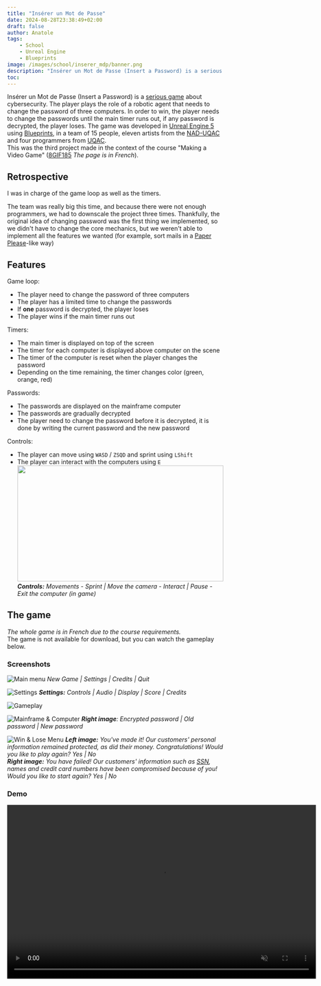 ```yaml
---
title: "Insérer un Mot de Passe"
date: 2024-08-28T23:38:49+02:00
draft: false
author: Anatole
tags:
    - School
    - Unreal Engine
    - Blueprints
image: /images/school/inserer_mdp/banner.png
description: "Insérer un Mot de Passe (Insert a Password) is a serious game about cybersecurity."
toc:
---
```


Insérer un Mot de Passe (Insert a Password) is a [serious game](https://en.wikipedia.org/wiki/Serious_game) about cybersecurity. The player plays the role of a robotic agent that needs to change the password of three computers. In order to win, the player needs to change the passwords until the main timer runs out, if any password is decrypted, the player loses. The game was developed in [Unreal Engine 5](https://www.unrealengine.com/unreal-engine-5) using [Blueprints](https://dev.epicgames.com/documentation/unreal-engine/blueprints-visual-scripting-in-unreal-engine), in a team of 15 people, eleven artists from the [NAD-UQAC](https://www.nad.ca/) and four programmers from [UQAC](https://www.uqac.ca). <br>
This was the third project made in the context of the course "Making a Video Game" ([8GIF185](https://programmes.uqac.ca/8GIF185) *The page is in French*).

## Retrospective
I was in charge of the game loop as well as the timers.

The team was really big this time, and because there were not enough programmers, we had to downscale the project three times. Thankfully, the original idea of changing password was the first thing we implemented, so we didn't have to change the core mechanics, but we weren't able to implement all the features we wanted (for example, sort mails in a [Paper Please](https://papersplea.se)-like way)

## Features
Game loop:
- The player need to change the password of three computers
- The player has a limited time to change the passwords
- If **one** password is decrypted, the player loses
- The player wins if the main timer runs out

Timers:
- The main timer is displayed on top of the screen
- The timer for each computer is displayed above computer on the scene
- The timer of the computer is reset when the player changes the password
- Depending on the time remaining, the timer changes color (green, orange, red)

Passwords:
- The passwords are displayed on the mainframe computer
- The passwords are gradually decrypted
- The player need to change the password before it is decrypted, it is done by writing the current password and the new password

Controls:
- The player can move using `WASD` / `ZSQD` and sprint using `LShift`
- The player can interact with the computers using `E` <br>
<img src="/images/school/inserer_mdp/screens/controls.png" width="480" height="270"/> <br>
***Controls:** Movements - Sprint | Move the camera - Interact | Pause - Exit the computer (in game)*

## The game
*The whole game is in French due to the course requirements.* <br>
The game is not available for download, but you can watch the gameplay below.

### Screenshots

![Main menu](/images/school/inserer_mdp/screens/main_menu.png "Main menu")
*New Game | Settings | Credits | Quit*

![Settings](/images/school/inserer_mdp/screens/settings.png "Settings")
***Settings:** Controls | Audio | Display | Score | Credits*

![Gameplay](/images/school/inserer_mdp/screens/gameplay.png "Gameplay")

![Mainframe & Computer](/images/school/inserer_mdp/screens/mainframe_computer.png "Mainframe & Computer")
***Right image**: Encrypted password | Old password | New password*

![Win & Lose Menu](/images/school/inserer_mdp/screens/win_lose_menu.png "Win & Lose Menu")
***Left image:** You've made it! Our customers' personal information remained protected, as did their money. Congratulations! Would you like to play again? Yes | No* <br>
***Right image:** You have failed! Our customers' information such as <span title="Social Security Number" style="text-decoration: underline;">SSN</span>, names and credit card numbers have been compromised because of you! Would you like to start again? Yes | No*

### Demo
<video width="720" height="405" controls muted>
    <source src="/images/school/inserer_mdp/vid/demo.mp4" type="video/mp4">
    Your browser does not support the video tag.
    You can download the video <a href="/images/school/inserer_mdp/vid/demo.mp4">here</a>.
</video>